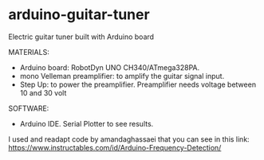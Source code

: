 # arduino-guitar-tuner
Electric guitar tuner built with Arduino board

MATERIALS:
- Arduino board: RobotDyn UNO CH340/ATmega328PA.
- mono Velleman preamplifier: to amplify the guitar signal input.
- Step Up: to power the preamplifier. Preamplifier needs voltage between 10 and 30 volt

SOFTWARE:
- Arduino IDE. Serial Plotter to see results.

I used and readapt code by amandaghassaei that you can see in this link:
https://www.instructables.com/id/Arduino-Frequency-Detection/
